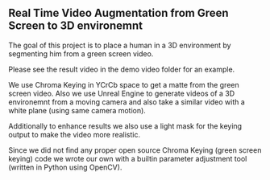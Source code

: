 ## Real Time Video Augmentation from Green Screen to 3D environemnt
The goal of this project is to place a human in a 3D environment by segmenting him from a green screen video. 

Please see the result video in the demo video folder for an example. 

We use Chroma Keying in YCrCb space to get a matte from the green screen video. Also we use Unreal Engine to generate videos of a 3D environemnt from a moving camera and also take a similar video with a white plane (using same camera motion). 

Additionally to enhance results we also use a light mask for the keying output to make the video more realistic. 

Since we did not find any proper open source Chroma Keying (green screen keying) code we wrote our own with a builtin parameter adjustment tool (written in Python using OpenCV). 



